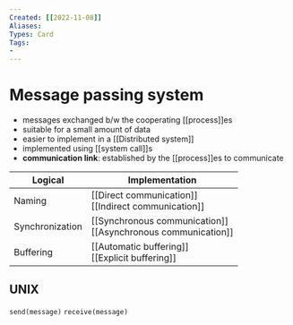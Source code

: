 ```yaml
---
Created: [[2022-11-08]]
Aliases: 
Types: Card
Tags: 
- 
---
```

# Message passing system
- messages exchanged b/w the cooperating [[process]]es
- suitable for a small amount of data
- easier to implement in a [[Distributed system]]
- implemented using [[system call]]s
- **communication link**: established by the [[process]]es to communicate

| Logical         | Implementation                                                  |
| --------------- | --------------------------------------------------------------- |
| Naming          | [[Direct communication]]<br>[[Indirect communication]]          |
| Synchronization | [[Synchronous communication]]<br>[[Asynchronous communication]] |
| Buffering       | [[Automatic buffering]]<br>[[Explicit buffering]]               |

## UNIX
`send(message)`
`receive(message)`
